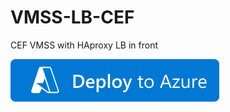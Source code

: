 # VMSS-LB-CEF
CEF VMSS with HAproxy LB in front

[![Deploy To Azure](https://raw.githubusercontent.com/Azure/azure-quickstart-templates/master/1-CONTRIBUTION-GUIDE/images/deploytoazure.svg?sanitize=true)](https://portal.azure.com/#create/Microsoft.Template/uri/https%3A%2F%2Fraw.githubusercontent.com%2Fjaviersoriano%2FVMSS-LB-CEF%2Fmaster%2Fazuredeploy.json)